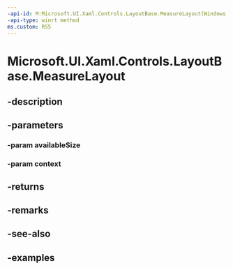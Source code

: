 ```yaml
---
-api-id: M:Microsoft.UI.Xaml.Controls.LayoutBase.MeasureLayout(Windows.Foundation.Size,Microsoft.UI.Xaml.Controls.LayoutContext)
-api-type: winrt method
ms.custom: RS5
---
```


<!-- Method syntax.
public Size LayoutBase.MeasureLayout(Size availableSize, LayoutContext context)
-->

# Microsoft.UI.Xaml.Controls.LayoutBase.MeasureLayout

## -description

## -parameters
### -param availableSize

### -param context

## -returns

## -remarks

## -see-also

## -examples


